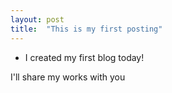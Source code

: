 ```yaml
---
layout: post
title:  "This is my first posting"
---
```


* I created my first blog today!

 I'll share my works with you 
 
